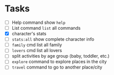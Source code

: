 # Tasks

- [ ] Help command show `help`
- [ ] List command `list` all commands
- [x] character's stats
- [ ] `stats:all` show complete character info
- [ ] `family` cmd list all family
- [ ] `lovers` cmd list all lovers
- [ ] split activities by age group (baby, toddler, etc.)
- [ ] `explore` command to explore places in the city
- [ ] `travel` command to go to another place/city